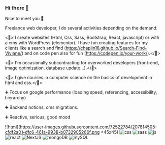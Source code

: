 ### Hi there 👋

Nice to meet you 🙂

Freelance web developer, I do several activities depending on the demand:

<💪> I create websites (Html, Css, Sass, Bootstrap, React, javascript) or with a cms with WordPress (elementor). I have fun creating features for my clients like a search and find (https://chaplin16.github.io/Search-Find-Viviane/) and on code pen also for fun (https://codepen.io/your-work/).</💪>

<💪> I'm occasionally subcontracting for overworked developers (front-end, image optimization, database update...).</💪>

<💪> I give courses in computer science on the basics of development in html and css.</💪>

➕ Focus on google performance (loading speed, referencing, accessibility, hierarchy)

➕ Backend notions, cms migrations.

➕ Reactive, serious, good mood



![html](https://user-images.githubusercontent.com/72522784/207814505-cfdf2a01-dfc6-461a-9938-b0732905266f.png =45x45)
![css](https://user-images.githubusercontent.com/72522784/207814554-46f9bd37-2c21-41c9-8977-8884782f18cc.png)
![sass](https://user-images.githubusercontent.com/72522784/207814640-4d066349-b2c0-48cb-bf7a-bc37b54cbb46.png)
![js](https://user-images.githubusercontent.com/72522784/207814702-8a37b977-b6b2-4304-a945-3799df2f667e.png)
![react](https://user-images.githubusercontent.com/72522784/207814778-773648bf-8380-46fb-8c91-415a7ff6a246.png)
![NextJS](https://user-images.githubusercontent.com/72522784/207814787-75a51ecc-d61b-4340-80cd-a4e1389c0924.png)
![mongoDB](https://user-images.githubusercontent.com/72522784/207814832-016087bb-4554-4f4e-a26d-436a380d6453.png)
![mySQL](https://user-images.githubusercontent.com/72522784/207814839-40842ddb-4cf6-48a7-8656-a44ea1a01be2.png)

